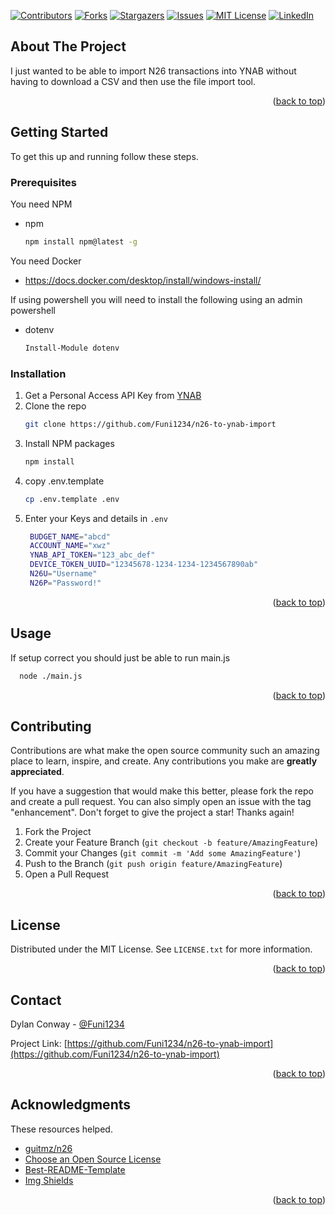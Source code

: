 


<!-- Improved compatibility of back to top link: See: https://github.com/othneildrew/Best-README-Template/pull/73 -->
<a name="readme-top"></a>
<!--
*** Thanks for checking out the Best-README-Template. If you have a suggestion
*** that would make this better, please fork the repo and create a pull request
*** or simply open an issue with the tag "enhancement".
*** Don't forget to give the project a star!
*** Thanks again! Now go create something AMAZING! :D
-->



<!-- PROJECT SHIELDS -->
<!--
*** I'm using markdown "reference style" links for readability.
*** Reference links are enclosed in brackets [ ] instead of parentheses ( ).
*** See the bottom of this document for the declaration of the reference variables
*** for contributors-url, forks-url, etc. This is an optional, concise syntax you may use.
*** https://www.markdownguide.org/basic-syntax/#reference-style-links
-->
[![Contributors][contributors-shield]][contributors-url]
[![Forks][forks-shield]][forks-url]
[![Stargazers][stars-shield]][stars-url]
[![Issues][issues-shield]][issues-url]
[![MIT License][license-shield]][license-url]
[![LinkedIn][linkedin-shield]][linkedin-url]



<!-- ABOUT THE PROJECT -->
## About The Project

I just wanted to be able to import N26 transactions into YNAB without having to download a CSV and then use the file import tool.

<p align="right">(<a href="#readme-top">back to top</a>)</p>

<!-- GETTING STARTED -->
## Getting Started

To get this up and running follow these steps.

### Prerequisites

You need NPM
* npm
  ```sh
  npm install npm@latest -g
  ```

You need Docker
* https://docs.docker.com/desktop/install/windows-install/

If using powershell you will need to install the following using an admin powershell
* dotenv
  ```sh
  Install-Module dotenv
  ```
### Installation

1. Get a Personal Access API Key from [YNAB](https://app.ynab.com/settings/developer)
2. Clone the repo
   ```sh
   git clone https://github.com/Funi1234/n26-to-ynab-import
   ```
3. Install NPM packages
   ```sh
   npm install
   ```
4. copy .env.template
   ```sh
   cp .env.template .env
   ```
5. Enter your Keys and details in `.env`
   ```sh
    BUDGET_NAME="abcd"
    ACCOUNT_NAME="xwz"
    YNAB_API_TOKEN="123_abc_def"
    DEVICE_TOKEN_UUID="12345678-1234-1234-1234567890ab"
    N26U="Username"
    N26P="Password!"
   ```

<p align="right">(<a href="#readme-top">back to top</a>)</p>



<!-- USAGE EXAMPLES -->
## Usage

If setup correct you should just be able to run main.js

```sh
  node ./main.js
  ```

<p align="right">(<a href="#readme-top">back to top</a>)</p>


<!-- CONTRIBUTING -->
## Contributing

Contributions are what make the open source community such an amazing place to learn, inspire, and create. Any contributions you make are **greatly appreciated**.

If you have a suggestion that would make this better, please fork the repo and create a pull request. You can also simply open an issue with the tag "enhancement".
Don't forget to give the project a star! Thanks again!

1. Fork the Project
2. Create your Feature Branch (`git checkout -b feature/AmazingFeature`)
3. Commit your Changes (`git commit -m 'Add some AmazingFeature'`)
4. Push to the Branch (`git push origin feature/AmazingFeature`)
5. Open a Pull Request

<p align="right">(<a href="#readme-top">back to top</a>)</p>



<!-- LICENSE -->
## License

Distributed under the MIT License. See `LICENSE.txt` for more information.

<p align="right">(<a href="#readme-top">back to top</a>)</p>



<!-- CONTACT -->
## Contact

Dylan Conway - [@Funi1234](https://twitter.com/Funi1234)

Project Link: [https://github.com/Funi1234/n26-to-ynab-import](https://github.com/Funi1234/n26-to-ynab-import)

<p align="right">(<a href="#readme-top">back to top</a>)</p>



<!-- ACKNOWLEDGMENTS -->
## Acknowledgments

These resources helped.

* [guitmz/n26](https://github.com/guitmz/n26)
* [Choose an Open Source License](https://choosealicense.com)
* [Best-README-Template](https://github.com/othneildrew/Best-README-Template)
* [Img Shields](https://shields.io)

<p align="right">(<a href="#readme-top">back to top</a>)</p>



<!-- MARKDOWN LINKS & IMAGES -->
<!-- https://www.markdownguide.org/basic-syntax/#reference-style-links -->
[contributors-shield]: https://img.shields.io/github/contributors/Funi1234/n26-to-ynab-import.svg?style=for-the-badge
[contributors-url]: https://github.com/Funi1234/n26-to-ynab-import/graphs/contributors
[forks-shield]: https://img.shields.io/github/forks/Funi1234/n26-to-ynab-import.svg?style=for-the-badge
[forks-url]: https://github.com/Funi1234/n26-to-ynab-import/network/members
[stars-shield]: https://img.shields.io/github/stars/Funi1234/n26-to-ynab-import.svg?style=for-the-badge
[stars-url]: https://github.com/Funi1234/n26-to-ynab-import/stargazers
[issues-shield]: https://img.shields.io/github/issues/Funi1234/n26-to-ynab-import.svg?style=for-the-badge
[issues-url]: https://github.com/Funi1234/n26-to-ynab-import/issues
[license-shield]: https://img.shields.io/github/license/Funi1234/n26-to-ynab-import.svg?style=for-the-badge
[license-url]: https://github.com/Funi1234/n26-to-ynab-import/blob/master/LICENSE.txt
[linkedin-shield]: https://img.shields.io/badge/-LinkedIn-black.svg?style=for-the-badge&logo=linkedin&colorB=555
[linkedin-url]: https://www.linkedin.com/in/dylanconway
